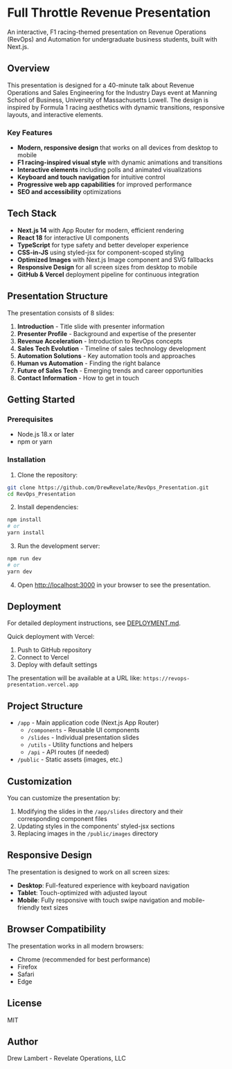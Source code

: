 # Full Throttle Revenue Presentation

An interactive, F1 racing-themed presentation on Revenue Operations (RevOps) and Automation for undergraduate business students, built with Next.js.

## Overview

This presentation is designed for a 40-minute talk about Revenue Operations and Sales Engineering for the Industry Days event at Manning School of Business, University of Massachusetts Lowell. The design is inspired by Formula 1 racing aesthetics with dynamic transitions, responsive layouts, and interactive elements.

### Key Features

- **Modern, responsive design** that works on all devices from desktop to mobile
- **F1 racing-inspired visual style** with dynamic animations and transitions
- **Interactive elements** including polls and animated visualizations
- **Keyboard and touch navigation** for intuitive control
- **Progressive web app capabilities** for improved performance
- **SEO and accessibility** optimizations

## Tech Stack

- **Next.js 14** with App Router for modern, efficient rendering
- **React 18** for interactive UI components
- **TypeScript** for type safety and better developer experience
- **CSS-in-JS** using styled-jsx for component-scoped styling
- **Optimized Images** with Next.js Image component and SVG fallbacks
- **Responsive Design** for all screen sizes from desktop to mobile
- **GitHub & Vercel** deployment pipeline for continuous integration

## Presentation Structure

The presentation consists of 8 slides:

1. **Introduction** - Title slide with presenter information
2. **Presenter Profile** - Background and expertise of the presenter
3. **Revenue Acceleration** - Introduction to RevOps concepts
4. **Sales Tech Evolution** - Timeline of sales technology development
5. **Automation Solutions** - Key automation tools and approaches
6. **Human vs Automation** - Finding the right balance
7. **Future of Sales Tech** - Emerging trends and career opportunities
8. **Contact Information** - How to get in touch

## Getting Started

### Prerequisites

- Node.js 18.x or later
- npm or yarn

### Installation

1. Clone the repository:
```bash
git clone https://github.com/DrewRevelate/RevOps_Presentation.git
cd RevOps_Presentation
```

2. Install dependencies:
```bash
npm install
# or
yarn install
```

3. Run the development server:
```bash
npm run dev
# or
yarn dev
```

4. Open [http://localhost:3000](http://localhost:3000) in your browser to see the presentation.

## Deployment

For detailed deployment instructions, see [DEPLOYMENT.md](./DEPLOYMENT.md).

Quick deployment with Vercel:

1. Push to GitHub repository
2. Connect to Vercel
3. Deploy with default settings

The presentation will be available at a URL like: `https://revops-presentation.vercel.app`

## Project Structure

- `/app` - Main application code (Next.js App Router)
  - `/components` - Reusable UI components
  - `/slides` - Individual presentation slides
  - `/utils` - Utility functions and helpers
  - `/api` - API routes (if needed)
- `/public` - Static assets (images, etc.)

## Customization

You can customize the presentation by:

1. Modifying the slides in the `/app/slides` directory and their corresponding component files
2. Updating styles in the components' styled-jsx sections
3. Replacing images in the `/public/images` directory

## Responsive Design

The presentation is designed to work on all screen sizes:

- **Desktop**: Full-featured experience with keyboard navigation
- **Tablet**: Touch-optimized with adjusted layout
- **Mobile**: Fully responsive with touch swipe navigation and mobile-friendly text sizes

## Browser Compatibility

The presentation works in all modern browsers:

- Chrome (recommended for best performance)
- Firefox
- Safari
- Edge

## License

MIT

## Author

Drew Lambert - Revelate Operations, LLC
